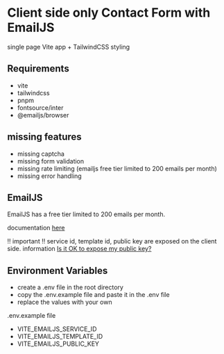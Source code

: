 # Client side only Contact Form with EmailJS

single page Vite app + TailwindCSS styling

## Requirements

- vite
- tailwindcss
- pnpm
- fontsource/inter
- @emailjs/browser

## missing features

- missing captcha
- missing form validation
- missing rate limiting (emailjs free tier limited to 200 emails per month)
- missing error handling

## EmailJS

EmailJS has a free tier limited to 200 emails per month.

documentation [here](https://www.emailjs.com/docs/)

!! important !!
service id, template id, public key are exposed on the client side.
information [Is it OK to expose my public key?](https://www.emailjs.com/docs/faq/is-it-okay-to-expose-my-public-key/)

## Environment Variables

- create a .env file in the root directory
- copy the .env.example file and paste it in the .env file
- replace the values with your own

.env.example file

- VITE_EMAILJS_SERVICE_ID
- VITE_EMAILJS_TEMPLATE_ID
- VITE_EMAILJS_PUBLIC_KEY
